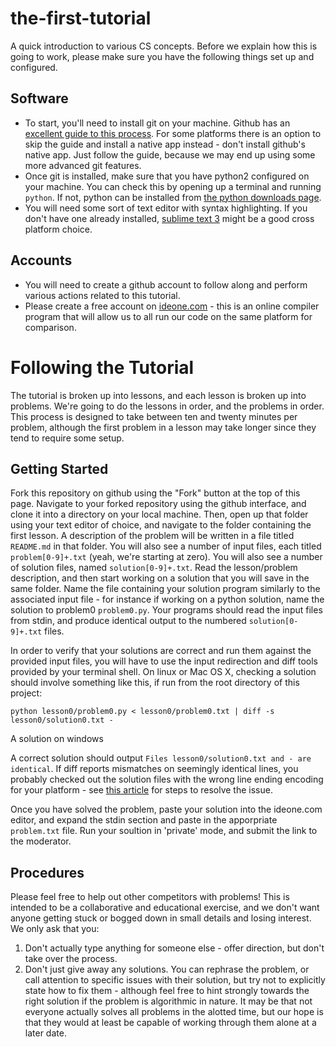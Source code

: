the-first-tutorial
==================

A quick introduction to various CS concepts.  Before we explain how this is going to work, please make sure you have the following things set up and configured.

Software
------------------


  * To start, you'll need to install git on your machine.  Github has an [excellent guide to this process](https://help.github.com/articles/set-up-git).  For some platforms there is an option to skip the guide and install a native app instead - don't install github's native app.  Just follow the guide, because we may end up using some more advanced git features.
  * Once git is installed, make sure that you have python2 configured on your machine.  You can check this by opening up a terminal and running `python`.  If not, python can be installed from [the python downloads page](https://www.python.org/downloads/).
  * You will need some sort of text editor with syntax highlighting.  If you don't have one already installed, [sublime text 3](http://www.sublimetext.com/3) might be a good cross platform choice.


Accounts
------------------

 * You will need to create a github account to follow along and perform various actions related to this tutorial.
 * Please create a free account on [ideone.com](http://ideone.com/) - this is an online compiler program that will allow us to all run our code on the same platform for comparison.


Following the Tutorial
==================
The tutorial is broken up into lessons, and each lesson is broken up into problems.  We're going to do the lessons in order, and the problems in order.  This process is designed to take between ten and twenty minutes per problem, although the first problem in a lesson may take longer since they tend to require some setup.

Getting Started
------------------
Fork this repository on github using the "Fork" button at the top of this page.  Navigate to your forked repository using the github interface, and clone it into a directory on your local machine.  Then, open up that folder using your text editor of choice, and navigate to the folder containing the first lesson.  A description of the problem will be written in a file titled `README.md` in that folder.  You will also see a number of input files, each titled `problem[0-9]+.txt` (yeah, we're starting at zero).  You will also see a number of solution files, named `solution[0-9]+.txt`. Read the lesson/problem description, and then start working on a solution that you will save in the same folder.  Name the file containing your solution program similarly to the associated input file - for instance if working on a python solution, name the solution to problem0 `problem0.py`.  Your programs should read the input files from stdin, and produce identical output to the numbered `solution[0-9]+.txt` files.

In order to verify that your solutions are correct and run them against the provided input files, you will have to use the input redirection and diff tools provided by your terminal shell.  On linux or Mac OS X, checking a solution should involve something like this, if run from the root directory of this project:

    python lesson0/problem0.py < lesson0/problem0.txt | diff -s lesson0/solution0.txt -
    
A solution on windows 
    
A correct solution should output `Files lesson0/solution0.txt and - are identical`.  If diff reports mismatches on seemingly identical lines, you probably checked out the solution files with the wrong line ending encoding for your platform - see [this article](https://help.github.com/articles/dealing-with-line-endings) for steps to resolve the issue.

Once you have solved the problem, paste your solution into the ideone.com editor, and expand the stdin section and paste in the apporpriate `problem.txt` file.  Run your soultion in 'private' mode, and submit the link to the moderator.

Procedures
---------
Please feel free to help out other competitors with problems!  This is intended to be a collaborative and educational exercise, and we don't want anyone getting stuck or bogged down in small details and losing interest.  We only ask that you:

  1.  Don't actually type anything for someone else - offer direction, but don't take over the process.
  2.  Don't just give away any solutions.  You can rephrase the problem, or call attention to specific issues with their solution, but try not to explicitly state how to fix them - although feel free to hint strongly towards the right solution if the problem is algorithmic in nature.  It may be that not everyone actually solves all problems in the alotted time, but our hope is that they would at least be capable of working through them alone at a later date.